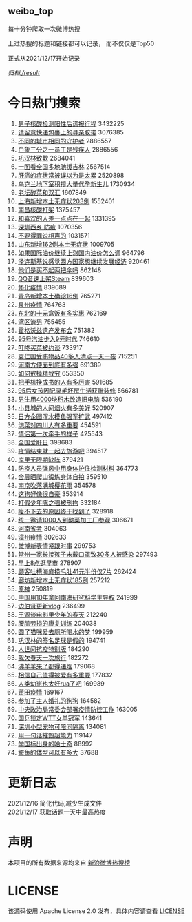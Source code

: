 weibo_top  
---
每十分钟爬取一次微博热搜  

上过热搜的标题和链接都可以记录， 而不仅仅是Top50

正式从2021/12/17开始记录  

*归档[./result](./result/)*

# 今日热门搜索  
1. [男子核酸检测阳性后谎报行程](https://s.weibo.com//weibo?q=%23%E7%94%B7%E5%AD%90%E6%A0%B8%E9%85%B8%E6%A3%80%E6%B5%8B%E9%98%B3%E6%80%A7%E5%90%8E%E8%B0%8E%E6%8A%A5%E8%A1%8C%E7%A8%8B%23&Refer=top) 3432225
2. [请留意快递包裹上的寻亲胶带](https://s.weibo.com//weibo?q=%23%E8%AF%B7%E7%95%99%E6%84%8F%E5%BF%AB%E9%80%92%E5%8C%85%E8%A3%B9%E4%B8%8A%E7%9A%84%E5%AF%BB%E4%BA%B2%E8%83%B6%E5%B8%A6%23&Refer=top) 3076385
3. [不同的城市相同的守护者](https://s.weibo.com//weibo?q=%23%E4%B8%8D%E5%90%8C%E7%9A%84%E5%9F%8E%E5%B8%82%E7%9B%B8%E5%90%8C%E7%9A%84%E5%AE%88%E6%8A%A4%E8%80%85%23&Refer=top) 2886557
4. [白象三分之一员工是残疾人](https://s.weibo.com//weibo?q=%23%E7%99%BD%E8%B1%A1%E4%B8%89%E5%88%86%E4%B9%8B%E4%B8%80%E5%91%98%E5%B7%A5%E6%98%AF%E6%AE%8B%E7%96%BE%E4%BA%BA%23&Refer=top) 2886556
5. [巩汉林致歉](https://s.weibo.com//weibo?q=%23%E5%B7%A9%E6%B1%89%E6%9E%97%E8%87%B4%E6%AD%89%23&Refer=top) 2684041
6. [一图看全国多地驰援吉林](https://s.weibo.com//weibo?q=%23%E4%B8%80%E5%9B%BE%E7%9C%8B%E5%85%A8%E5%9B%BD%E5%A4%9A%E5%9C%B0%E9%A9%B0%E6%8F%B4%E5%90%89%E6%9E%97%23&Refer=top) 2567514
7. [肝癌的症状常被误以为是太累](https://s.weibo.com//weibo?q=%23%E8%82%9D%E7%99%8C%E7%9A%84%E7%97%87%E7%8A%B6%E5%B8%B8%E8%A2%AB%E8%AF%AF%E4%BB%A5%E4%B8%BA%E6%98%AF%E5%A4%AA%E7%B4%AF%23&Refer=top) 2520898
8. [乌克兰地下室积攒大量代孕新生儿](https://s.weibo.com//weibo?q=%23%E4%B9%8C%E5%85%8B%E5%85%B0%E5%9C%B0%E4%B8%8B%E5%AE%A4%E7%A7%AF%E6%94%92%E5%A4%A7%E9%87%8F%E4%BB%A3%E5%AD%95%E6%96%B0%E7%94%9F%E5%84%BF%23&Refer=top) 1730934
9. [老坛酸菜和双汇](https://s.weibo.com//weibo?q=%23%E8%80%81%E5%9D%9B%E9%85%B8%E8%8F%9C%E5%92%8C%E5%8F%8C%E6%B1%87%23&Refer=top) 1607849
10. [上海新增本土无症状203例](https://s.weibo.com//weibo?q=%23%E4%B8%8A%E6%B5%B7%E6%96%B0%E5%A2%9E%E6%9C%AC%E5%9C%9F%E6%97%A0%E7%97%87%E7%8A%B6203%E4%BE%8B%23&Refer=top) 1552401
11. [南昌核酸打架](https://s.weibo.com//weibo?q=%E5%8D%97%E6%98%8C%E6%A0%B8%E9%85%B8%E6%89%93%E6%9E%B6&Refer=top) 1375457
12. [和喜欢的人差一点点在一起](https://s.weibo.com//weibo?q=%23%E5%92%8C%E5%96%9C%E6%AC%A2%E7%9A%84%E4%BA%BA%E5%B7%AE%E4%B8%80%E7%82%B9%E7%82%B9%E5%9C%A8%E4%B8%80%E8%B5%B7%23&Refer=top) 1331395
13. [深圳西乡 防疫](https://s.weibo.com//weibo?q=%E6%B7%B1%E5%9C%B3%E8%A5%BF%E4%B9%A1%20%E9%98%B2%E7%96%AB&Refer=top) 1070356
14. [不要得罪说相声的](https://s.weibo.com//weibo?q=%23%E4%B8%8D%E8%A6%81%E5%BE%97%E7%BD%AA%E8%AF%B4%E7%9B%B8%E5%A3%B0%E7%9A%84%23&Refer=top) 1031571
15. [山东新增162例本土无症状](https://s.weibo.com//weibo?q=%23%E5%B1%B1%E4%B8%9C%E6%96%B0%E5%A2%9E162%E4%BE%8B%E6%9C%AC%E5%9C%9F%E6%97%A0%E7%97%87%E7%8A%B6%23&Refer=top) 1009705
16. [如果国际油价继续上涨国内油价怎么调](https://s.weibo.com//weibo?q=%23%E5%A6%82%E6%9E%9C%E5%9B%BD%E9%99%85%E6%B2%B9%E4%BB%B7%E7%BB%A7%E7%BB%AD%E4%B8%8A%E6%B6%A8%E5%9B%BD%E5%86%85%E6%B2%B9%E4%BB%B7%E6%80%8E%E4%B9%88%E8%B0%83%23&Refer=top) 964796
17. [泽连斯基说感觉西方国家想继续发展经济](https://s.weibo.com//weibo?q=%23%E6%B3%BD%E8%BF%9E%E6%96%AF%E5%9F%BA%E8%AF%B4%E6%84%9F%E8%A7%89%E8%A5%BF%E6%96%B9%E5%9B%BD%E5%AE%B6%E6%83%B3%E7%BB%A7%E7%BB%AD%E5%8F%91%E5%B1%95%E7%BB%8F%E6%B5%8E%23&Refer=top) 920461
18. [他们是买不起两把伞吗](https://s.weibo.com//weibo?q=%23%E4%BB%96%E4%BB%AC%E6%98%AF%E4%B9%B0%E4%B8%8D%E8%B5%B7%E4%B8%A4%E6%8A%8A%E4%BC%9E%E5%90%97%23&Refer=top) 862148
19. [QQ音速上架Steam](https://s.weibo.com//weibo?q=%23QQ%E9%9F%B3%E9%80%9F%E4%B8%8A%E6%9E%B6Steam%23&Refer=top) 839603
20. [怀化疫情](https://s.weibo.com//weibo?q=%23%E6%80%80%E5%8C%96%E7%96%AB%E6%83%85%23&Refer=top) 839089
21. [青岛新增本土确诊16例](https://s.weibo.com//weibo?q=%23%E9%9D%92%E5%B2%9B%E6%96%B0%E5%A2%9E%E6%9C%AC%E5%9C%9F%E7%A1%AE%E8%AF%8A16%E4%BE%8B%23&Refer=top) 765271
22. [泉州疫情](https://s.weibo.com//weibo?q=%23%E6%B3%89%E5%B7%9E%E7%96%AB%E6%83%85%23&Refer=top) 764763
23. [东北的十元盒饭有多实惠](https://s.weibo.com//weibo?q=%23%E4%B8%9C%E5%8C%97%E7%9A%84%E5%8D%81%E5%85%83%E7%9B%92%E9%A5%AD%E6%9C%89%E5%A4%9A%E5%AE%9E%E6%83%A0%23&Refer=top) 762169
24. [湾区渣男](https://s.weibo.com//weibo?q=%E6%B9%BE%E5%8C%BA%E6%B8%A3%E7%94%B7&Refer=top) 755455
25. [霍格沃兹遗产发布会](https://s.weibo.com//weibo?q=%23%E9%9C%8D%E6%A0%BC%E6%B2%83%E5%85%B9%E9%81%97%E4%BA%A7%E5%8F%91%E5%B8%83%E4%BC%9A%23&Refer=top) 751382
26. [95号汽油步入9元时代](https://s.weibo.com//weibo?q=%2395%E5%8F%B7%E6%B1%BD%E6%B2%B9%E6%AD%A5%E5%85%A59%E5%85%83%E6%97%B6%E4%BB%A3%23&Refer=top) 746610
27. [叮咚买菜被约谈](https://s.weibo.com//weibo?q=%23%E5%8F%AE%E5%92%9A%E4%B9%B0%E8%8F%9C%E8%A2%AB%E7%BA%A6%E8%B0%88%23&Refer=top) 733917
28. [袁仁国受贿物品40多人清点一天一夜](https://s.weibo.com//weibo?q=%23%E8%A2%81%E4%BB%81%E5%9B%BD%E5%8F%97%E8%B4%BF%E7%89%A9%E5%93%8140%E5%A4%9A%E4%BA%BA%E6%B8%85%E7%82%B9%E4%B8%80%E5%A4%A9%E4%B8%80%E5%A4%9C%23&Refer=top) 715251
29. [河南方便面到底有多强](https://s.weibo.com//weibo?q=%23%E6%B2%B3%E5%8D%97%E6%96%B9%E4%BE%BF%E9%9D%A2%E5%88%B0%E5%BA%95%E6%9C%89%E5%A4%9A%E5%BC%BA%23&Refer=top) 691389
30. [如何戒掉精致穷](https://s.weibo.com//weibo?q=%23%E5%A6%82%E4%BD%95%E6%88%92%E6%8E%89%E7%B2%BE%E8%87%B4%E7%A9%B7%23&Refer=top) 653350
31. [把手机换成书的人有多厉害](https://s.weibo.com//weibo?q=%23%E6%8A%8A%E6%89%8B%E6%9C%BA%E6%8D%A2%E6%88%90%E4%B9%A6%E7%9A%84%E4%BA%BA%E6%9C%89%E5%A4%9A%E5%8E%89%E5%AE%B3%23&Refer=top) 591685
32. [95后女孩因记录毛坯房生活获赠装修](https://s.weibo.com//weibo?q=%2395%E5%90%8E%E5%A5%B3%E5%AD%A9%E5%9B%A0%E8%AE%B0%E5%BD%95%E6%AF%9B%E5%9D%AF%E6%88%BF%E7%94%9F%E6%B4%BB%E8%8E%B7%E8%B5%A0%E8%A3%85%E4%BF%AE%23&Refer=top) 566781
33. [男生用4000块积木改造旧电脑](https://s.weibo.com//weibo?q=%23%E7%94%B7%E7%94%9F%E7%94%A84000%E5%9D%97%E7%A7%AF%E6%9C%A8%E6%94%B9%E9%80%A0%E6%97%A7%E7%94%B5%E8%84%91%23&Refer=top) 536190
34. [小县城的人间烟火有多美好](https://s.weibo.com//weibo?q=%23%E5%B0%8F%E5%8E%BF%E5%9F%8E%E7%9A%84%E4%BA%BA%E9%97%B4%E7%83%9F%E7%81%AB%E6%9C%89%E5%A4%9A%E7%BE%8E%E5%A5%BD%23&Refer=top) 520907
35. [日方企图浑水摸鱼强军扩武](https://s.weibo.com//weibo?q=%23%E6%97%A5%E6%96%B9%E4%BC%81%E5%9B%BE%E6%B5%91%E6%B0%B4%E6%91%B8%E9%B1%BC%E5%BC%BA%E5%86%9B%E6%89%A9%E6%AD%A6%23&Refer=top) 497412
36. [泡菜对四川人有多重要](https://s.weibo.com//weibo?q=%23%E6%B3%A1%E8%8F%9C%E5%AF%B9%E5%9B%9B%E5%B7%9D%E4%BA%BA%E6%9C%89%E5%A4%9A%E9%87%8D%E8%A6%81%23&Refer=top) 454591
37. [情侣第一次牵手的样子](https://s.weibo.com//weibo?q=%23%E6%83%85%E4%BE%A3%E7%AC%AC%E4%B8%80%E6%AC%A1%E7%89%B5%E6%89%8B%E7%9A%84%E6%A0%B7%E5%AD%90%23&Refer=top) 425543
38. [全国爱肝日](https://s.weibo.com//weibo?q=%E5%85%A8%E5%9B%BD%E7%88%B1%E8%82%9D%E6%97%A5&Refer=top) 398683
39. [疫情结束就一起去旅游吧](https://s.weibo.com//weibo?q=%23%E7%96%AB%E6%83%85%E7%BB%93%E6%9D%9F%E5%B0%B1%E4%B8%80%E8%B5%B7%E5%8E%BB%E6%97%85%E6%B8%B8%E5%90%A7%23&Refer=top) 394517
40. [库里无限期缺阵](https://s.weibo.com//weibo?q=%23%E5%BA%93%E9%87%8C%E6%97%A0%E9%99%90%E6%9C%9F%E7%BC%BA%E9%98%B5%23&Refer=top) 379421
41. [防疫人员强风中用身体护住检测材料](https://s.weibo.com//weibo?q=%23%E9%98%B2%E7%96%AB%E4%BA%BA%E5%91%98%E5%BC%BA%E9%A3%8E%E4%B8%AD%E7%94%A8%E8%BA%AB%E4%BD%93%E6%8A%A4%E4%BD%8F%E6%A3%80%E6%B5%8B%E6%9D%90%E6%96%99%23&Refer=top) 364773
42. [金晨晒爬山锻炼身体自拍](https://s.weibo.com//weibo?q=%23%E9%87%91%E6%99%A8%E6%99%92%E7%88%AC%E5%B1%B1%E9%94%BB%E7%82%BC%E8%BA%AB%E4%BD%93%E8%87%AA%E6%8B%8D%23&Refer=top) 359510
43. [南京吹落满城樱花雨](https://s.weibo.com//weibo?q=%23%E5%8D%97%E4%BA%AC%E5%90%B9%E8%90%BD%E6%BB%A1%E5%9F%8E%E6%A8%B1%E8%8A%B1%E9%9B%A8%23&Refer=top) 354578
44. [这狗好像很自豪](https://s.weibo.com//weibo?q=%23%E8%BF%99%E7%8B%97%E5%A5%BD%E5%83%8F%E5%BE%88%E8%87%AA%E8%B1%AA%23&Refer=top) 353914
45. [打假少年陈之强被刑拘](https://s.weibo.com//weibo?q=%23%E6%89%93%E5%81%87%E5%B0%91%E5%B9%B4%E9%99%88%E4%B9%8B%E5%BC%BA%E8%A2%AB%E5%88%91%E6%8B%98%23&Refer=top) 332184
46. [瘦不下去的原因终于找到了](https://s.weibo.com//weibo?q=%23%E7%98%A6%E4%B8%8D%E4%B8%8B%E5%8E%BB%E7%9A%84%E5%8E%9F%E5%9B%A0%E7%BB%88%E4%BA%8E%E6%89%BE%E5%88%B0%E4%BA%86%23&Refer=top) 328918
47. [统一邀请1000人到酸菜加工厂参观](https://s.weibo.com//weibo?q=%23%E7%BB%9F%E4%B8%80%E9%82%80%E8%AF%B71000%E4%BA%BA%E5%88%B0%E9%85%B8%E8%8F%9C%E5%8A%A0%E5%B7%A5%E5%8E%82%E5%8F%82%E8%A7%82%23&Refer=top) 306671
48. [河南省考](https://s.weibo.com//weibo?q=%E6%B2%B3%E5%8D%97%E7%9C%81%E8%80%83&Refer=top) 304063
49. [漳州疫情](https://s.weibo.com//weibo?q=%23%E6%BC%B3%E5%B7%9E%E7%96%AB%E6%83%85%23&Refer=top) 302633
50. [微博新表情紧跟时事](https://s.weibo.com//weibo?q=%23%E5%BE%AE%E5%8D%9A%E6%96%B0%E8%A1%A8%E6%83%85%E7%B4%A7%E8%B7%9F%E6%97%B6%E4%BA%8B%23&Refer=top) 299753
51. [常州一家长接孩子未戴口罩致30多人被感染](https://s.weibo.com//weibo?q=%23%E5%B8%B8%E5%B7%9E%E4%B8%80%E5%AE%B6%E9%95%BF%E6%8E%A5%E5%AD%A9%E5%AD%90%E6%9C%AA%E6%88%B4%E5%8F%A3%E7%BD%A9%E8%87%B430%E5%A4%9A%E4%BA%BA%E8%A2%AB%E6%84%9F%E6%9F%93%23&Refer=top) 297493
52. [早上8点逛早市](https://s.weibo.com//weibo?q=%E6%97%A9%E4%B8%8A8%E7%82%B9%E9%80%9B%E6%97%A9%E5%B8%82&Refer=top) 278907
53. [顾客吐槽海底捞毛肚41元半份仅7片](https://s.weibo.com//weibo?q=%23%E9%A1%BE%E5%AE%A2%E5%90%90%E6%A7%BD%E6%B5%B7%E5%BA%95%E6%8D%9E%E6%AF%9B%E8%82%9A41%E5%85%83%E5%8D%8A%E4%BB%BD%E4%BB%857%E7%89%87%23&Refer=top) 262424
54. [廊坊新增本土无症状185例](https://s.weibo.com//weibo?q=%23%E5%BB%8A%E5%9D%8A%E6%96%B0%E5%A2%9E%E6%9C%AC%E5%9C%9F%E6%97%A0%E7%97%87%E7%8A%B6185%E4%BE%8B%23&Refer=top) 257212
55. [原神](https://s.weibo.com//weibo?q=%E5%8E%9F%E7%A5%9E&Refer=top) 250819
56. [中国用10年拿回南海研究科学主导权](https://s.weibo.com//weibo?q=%23%E4%B8%AD%E5%9B%BD%E7%94%A810%E5%B9%B4%E6%8B%BF%E5%9B%9E%E5%8D%97%E6%B5%B7%E7%A0%94%E7%A9%B6%E7%A7%91%E5%AD%A6%E4%B8%BB%E5%AF%BC%E6%9D%83%23&Refer=top) 241999
57. [边伯贤更新vlog](https://s.weibo.com//weibo?q=%23%E8%BE%B9%E4%BC%AF%E8%B4%A4%E6%9B%B4%E6%96%B0vlog%23&Refer=top) 236499
58. [王源谈电影里少年的春天](https://s.weibo.com//weibo?q=%23%E7%8E%8B%E6%BA%90%E8%B0%88%E7%94%B5%E5%BD%B1%E9%87%8C%E5%B0%91%E5%B9%B4%E7%9A%84%E6%98%A5%E5%A4%A9%23&Refer=top) 212240
59. [腰肌劳损的康复训练](https://s.weibo.com//weibo?q=%23%E8%85%B0%E8%82%8C%E5%8A%B3%E6%8D%9F%E7%9A%84%E5%BA%B7%E5%A4%8D%E8%AE%AD%E7%BB%83%23&Refer=top) 204038
60. [圆了猫咪爱去厕所喝水的梦](https://s.weibo.com//weibo?q=%23%E5%9C%86%E4%BA%86%E7%8C%AB%E5%92%AA%E7%88%B1%E5%8E%BB%E5%8E%95%E6%89%80%E5%96%9D%E6%B0%B4%E7%9A%84%E6%A2%A6%23&Refer=top) 199959
61. [巩汉林的签名足球是假的](https://s.weibo.com//weibo?q=%23%E5%B7%A9%E6%B1%89%E6%9E%97%E7%9A%84%E7%AD%BE%E5%90%8D%E8%B6%B3%E7%90%83%E6%98%AF%E5%81%87%E7%9A%84%23&Refer=top) 194741
62. [人世间抗疫特别版](https://s.weibo.com//weibo?q=%23%E4%BA%BA%E4%B8%96%E9%97%B4%E6%8A%97%E7%96%AB%E7%89%B9%E5%88%AB%E7%89%88%23&Refer=top) 184290
63. [我欠春天一次旅行](https://s.weibo.com//weibo?q=%23%E6%88%91%E6%AC%A0%E6%98%A5%E5%A4%A9%E4%B8%80%E6%AC%A1%E6%97%85%E8%A1%8C%23&Refer=top) 182272
64. [沸羊羊来了都得递烟](https://s.weibo.com//weibo?q=%23%E6%B2%B8%E7%BE%8A%E7%BE%8A%E6%9D%A5%E4%BA%86%E9%83%BD%E5%BE%97%E9%80%92%E7%83%9F%23&Refer=top) 179068
65. [相信自己值得被爱有多重要](https://s.weibo.com//weibo?q=%23%E7%9B%B8%E4%BF%A1%E8%87%AA%E5%B7%B1%E5%80%BC%E5%BE%97%E8%A2%AB%E7%88%B1%E6%9C%89%E5%A4%9A%E9%87%8D%E8%A6%81%23&Refer=top) 177832
66. [人类幼崽也太好rua了吧](https://s.weibo.com//weibo?q=%23%E4%BA%BA%E7%B1%BB%E5%B9%BC%E5%B4%BD%E4%B9%9F%E5%A4%AA%E5%A5%BDrua%E4%BA%86%E5%90%A7%23&Refer=top) 169989
67. [莆田疫情](https://s.weibo.com//weibo?q=%23%E8%8E%86%E7%94%B0%E7%96%AB%E6%83%85%23&Refer=top) 169167
68. [参加了主人婚礼的狗狗](https://s.weibo.com//weibo?q=%23%E5%8F%82%E5%8A%A0%E4%BA%86%E4%B8%BB%E4%BA%BA%E5%A9%9A%E7%A4%BC%E7%9A%84%E7%8B%97%E7%8B%97%23&Refer=top) 164582
69. [中央政治局常委会部署疫情防控工作](https://s.weibo.com//weibo?q=%23%E4%B8%AD%E5%A4%AE%E6%94%BF%E6%B2%BB%E5%B1%80%E5%B8%B8%E5%A7%94%E4%BC%9A%E9%83%A8%E7%BD%B2%E7%96%AB%E6%83%85%E9%98%B2%E6%8E%A7%E5%B7%A5%E4%BD%9C%23&Refer=top) 163005
70. [国乒锁定WTT女单冠军](https://s.weibo.com//weibo?q=%23%E5%9B%BD%E4%B9%92%E9%94%81%E5%AE%9AWTT%E5%A5%B3%E5%8D%95%E5%86%A0%E5%86%9B%23&Refer=top) 143641
71. [深圳小型宠物可陪同隔离](https://s.weibo.com//weibo?q=%23%E6%B7%B1%E5%9C%B3%E5%B0%8F%E5%9E%8B%E5%AE%A0%E7%89%A9%E5%8F%AF%E9%99%AA%E5%90%8C%E9%9A%94%E7%A6%BB%23&Refer=top) 134081
72. [用一句话摧毁超能力](https://s.weibo.com//weibo?q=%23%E7%94%A8%E4%B8%80%E5%8F%A5%E8%AF%9D%E6%91%A7%E6%AF%81%E8%B6%85%E8%83%BD%E5%8A%9B%23&Refer=top) 119147
73. [学国标出身的哈士奇](https://s.weibo.com//weibo?q=%23%E5%AD%A6%E5%9B%BD%E6%A0%87%E5%87%BA%E8%BA%AB%E7%9A%84%E5%93%88%E5%A3%AB%E5%A5%87%23&Refer=top) 88992
74. [鳄鱼的体型可以有多大](https://s.weibo.com//weibo?q=%23%E9%B3%84%E9%B1%BC%E7%9A%84%E4%BD%93%E5%9E%8B%E5%8F%AF%E4%BB%A5%E6%9C%89%E5%A4%9A%E5%A4%A7%23&Refer=top) 37688
# 更新日志  
2021/12/16  简化代码,减少生成文件  
2021/12/17  获取话题一天中最高热度
# 声明  
本项目的所有数据来源均来自 [新浪微博热搜榜](https://s.weibo.com/top/summary)  

# LICENSE
该源码使用 Apache License 2.0 发布，具体内容请查看 [LICENSE](./LICENSE)
